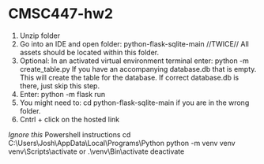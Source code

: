 # CMSC447-hw2
1. Unzip folder
2. Go into an IDE and open folder: python-flask-sqlite-main //TWICE//
   All assets should be located within this folder. 
3. Optional: In an activated virtual environment terminal enter: python -m create_table.py
   If you have an accompanying database.db that is empty. This will create the table for the database. If correct database.db is there, just skip this step.
5. Enter: python -m flask run
6. You might need to: cd python-flask-sqlite-main if you are in the wrong folder.
7. Cntrl + click on the hosted link

*Ignore this*
Powershell instructions
cd C:\Users\Josh\AppData\Local\Programs\Python
python -m venv venv
venv\Scripts\activate or .\venv\Bin\activate
deactivate
